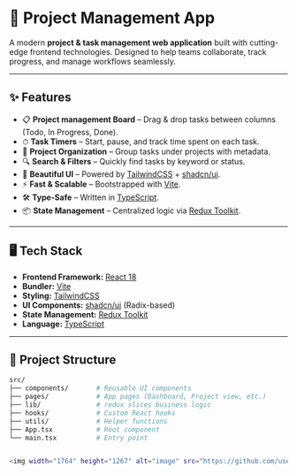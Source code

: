 # 🚀 Project Management App

A modern **project & task management web application** built with cutting-edge frontend technologies.
Designed to help teams collaborate, track progress, and manage workflows seamlessly.

---

## ✨ Features

- 📋 **Project management Board** – Drag & drop tasks between columns (Todo, In Progress, Done).
- ⏱ **Task Timers** – Start, pause, and track time spent on each task.
- 📁 **Project Organization** – Group tasks under projects with metadata.
- 🔍 **Search & Filters** – Quickly find tasks by keyword or status.
- 🎨 **Beautiful UI** – Powered by [TailwindCSS](https://tailwindcss.com/) + [shadcn/ui](https://ui.shadcn.com/).
- ⚡ **Fast & Scalable** – Bootstrapped with [Vite](https://vitejs.dev/).
- 🛠 **Type-Safe** – Written in [TypeScript](https://www.typescriptlang.org/).
- 📦 **State Management** – Centralized logic via [Redux Toolkit](https://redux-toolkit.js.org/).

---

## 🖥️ Tech Stack

- **Frontend Framework:** [React 18](https://react.dev/)
- **Bundler:** [Vite](https://vitejs.dev/)
- **Styling:** [TailwindCSS](https://tailwindcss.com/)
- **UI Components:** [shadcn/ui](https://ui.shadcn.com/) (Radix-based)
- **State Management:** [Redux Toolkit](https://redux-toolkit.js.org/)
- **Language:** [TypeScript](https://www.typescriptlang.org/)

---

## 📂 Project Structure

```bash
src/
├── components/       # Reusable UI components
├── pages/            # App pages (Dashboard, Project view, etc.)
├── lib/              # redux slices business logic
├── hooks/            # Custom React hooks
├── utils/            # Helper functions
├── App.tsx           # Root component
└── main.tsx          # Entry point


<img width="1764" height="1267" alt="image" src="https://github.com/user-attachments/assets/f2d372ea-febe-4fce-a85f-466c73bf9daa" />

